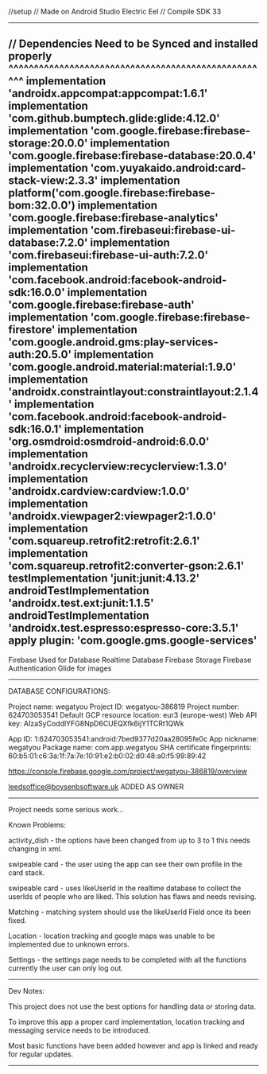 
//setup
// Made on Android Studio Electric Eel
// Compile SDK 33

---------------------------------------------------------------------------------------
// Dependencies Need to be Synced and installed properly
^^^^^^^^^^^^^^^^^^^^^^^^^^^^^^^^^^^^^^^^^^^^^^^^^^^^
implementation 'androidx.appcompat:appcompat:1.6.1'
implementation 'com.github.bumptech.glide:glide:4.12.0'
implementation 'com.google.firebase:firebase-storage:20.0.0'
implementation 'com.google.firebase:firebase-database:20.0.4'
implementation 'com.yuyakaido.android:card-stack-view:2.3.3'
implementation platform('com.google.firebase:firebase-bom:32.0.0')
implementation 'com.google.firebase:firebase-analytics'
implementation 'com.firebaseui:firebase-ui-database:7.2.0'
implementation 'com.firebaseui:firebase-ui-auth:7.2.0'
implementation 'com.facebook.android:facebook-android-sdk:16.0.0'
implementation 'com.google.firebase:firebase-auth'
implementation 'com.google.firebase:firebase-firestore'
implementation 'com.google.android.gms:play-services-auth:20.5.0'
implementation 'com.google.android.material:material:1.9.0'
implementation 'androidx.constraintlayout:constraintlayout:2.1.4'
implementation 'com.facebook.android:facebook-android-sdk:16.0.1'
implementation 'org.osmdroid:osmdroid-android:6.0.0'
implementation 'androidx.recyclerview:recyclerview:1.3.0'
implementation 'androidx.cardview:cardview:1.0.0'
implementation 'androidx.viewpager2:viewpager2:1.0.0'
implementation 'com.squareup.retrofit2:retrofit:2.6.1'
implementation 'com.squareup.retrofit2:converter-gson:2.6.1'
testImplementation 'junit:junit:4.13.2'
androidTestImplementation 'androidx.test.ext:junit:1.1.5'
androidTestImplementation 'androidx.test.espresso:espresso-core:3.5.1'
apply plugin: 'com.google.gms.google-services'
---------------------------------------------------------------------------
Firebase Used for Database 
Realtime Database
Firebase Storage
Firebase Authentication
Glide for images

---------------------------------------------------------------------------
DATABASE CONFIGURATIONS:

Project name: wegatyou
Project ID: wegatyou-386819
Project number: 624703053541
Default GCP resource location: eur3 (europe-west)
Web API key: AIzaSyCoddlYFG8NpD6CUEQXfk6ijY1TCRt1QWk

App ID: 1:624703053541:android:7bed9377d20aa28095fe0c
App nickname: wegatyou
Package name: com.app.wegatyou
SHA certificate fingerprints:
60:b5:01:c6:3a:1f:7a:7e:10:91:e2:b0:02:d0:48:a0:f5:99:89:42

https://console.firebase.google.com/project/wegatyou-386819/overview

leedsoffice@boysenbsoftware.uk ADDED AS OWNER

---------------------------------------------------------------------------

Project needs some serious work...

Known Problems:

activity_dish - the options have been changed from up to 3 to 1 this needs
changing in xml.

swipeable card - the user using the app can see their own profile in the card
stack.

swipeable card - uses likeUserId in the realtime database to collect the userIds
of people who are liked. This solution has flaws and needs revising.

Matching - matching system should use the likeUserId Field once its been fixed.

Location - location tracking and google maps was unable to be implemented due 
to unknown errors.

Settings - the settings page needs to be completed with all the functions
currently the user can only log out. 

----------------------------------------------------------------------------

Dev Notes:

This project does not use the best options for handling data or storing data.

To improve this app a proper card implementation, location tracking and
messaging service needs to be introduced.

Most basic functions have been added however and app is linked and ready for 
regular updates.

----------------------------------------------------------------------------